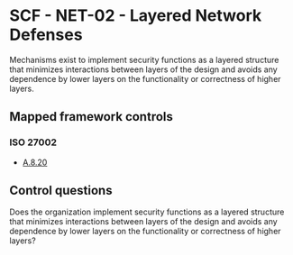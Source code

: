 # SCF - NET-02 - Layered Network Defenses
Mechanisms exist to implement security functions as a layered structure that minimizes interactions between layers of the design and avoids any dependence by lower layers on the functionality or correctness of higher layers. 
## Mapped framework controls
### ISO 27002
- [A.8.20](../iso27002/a-8.md#a820)
  
## Control questions
Does the organization implement security functions as a layered structure that minimizes interactions between layers of the design and avoids any dependence by lower layers on the functionality or correctness of higher layers? 
  